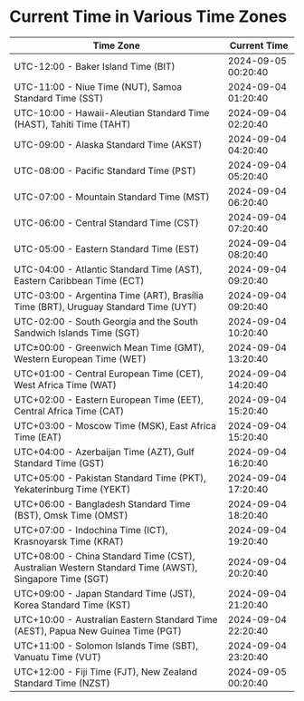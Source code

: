 # Current Time in Various Time Zones

| Time Zone | Current Time |
|-----------|--------------|
| UTC-12:00 - Baker Island Time (BIT) | 2024-09-05 00:20:40 |
| UTC-11:00 - Niue Time (NUT), Samoa Standard Time (SST) | 2024-09-04 01:20:40 |
| UTC-10:00 - Hawaii-Aleutian Standard Time (HAST), Tahiti Time (TAHT) | 2024-09-04 02:20:40 |
| UTC-09:00 - Alaska Standard Time (AKST) | 2024-09-04 04:20:40 |
| UTC-08:00 - Pacific Standard Time (PST) | 2024-09-04 05:20:40 |
| UTC-07:00 - Mountain Standard Time (MST) | 2024-09-04 06:20:40 |
| UTC-06:00 - Central Standard Time (CST) | 2024-09-04 07:20:40 |
| UTC-05:00 - Eastern Standard Time (EST) | 2024-09-04 08:20:40 |
| UTC-04:00 - Atlantic Standard Time (AST), Eastern Caribbean Time (ECT) | 2024-09-04 09:20:40 |
| UTC-03:00 - Argentina Time (ART), Brasília Time (BRT), Uruguay Standard Time (UYT) | 2024-09-04 09:20:40 |
| UTC-02:00 - South Georgia and the South Sandwich Islands Time (SGT) | 2024-09-04 10:20:40 |
| UTC±00:00 - Greenwich Mean Time (GMT), Western European Time (WET) | 2024-09-04 13:20:40 |
| UTC+01:00 - Central European Time (CET), West Africa Time (WAT) | 2024-09-04 14:20:40 |
| UTC+02:00 - Eastern European Time (EET), Central Africa Time (CAT) | 2024-09-04 15:20:40 |
| UTC+03:00 - Moscow Time (MSK), East Africa Time (EAT) | 2024-09-04 15:20:40 |
| UTC+04:00 - Azerbaijan Time (AZT), Gulf Standard Time (GST) | 2024-09-04 16:20:40 |
| UTC+05:00 - Pakistan Standard Time (PKT), Yekaterinburg Time (YEKT) | 2024-09-04 17:20:40 |
| UTC+06:00 - Bangladesh Standard Time (BST), Omsk Time (OMST) | 2024-09-04 18:20:40 |
| UTC+07:00 - Indochina Time (ICT), Krasnoyarsk Time (KRAT) | 2024-09-04 19:20:40 |
| UTC+08:00 - China Standard Time (CST), Australian Western Standard Time (AWST), Singapore Time (SGT) | 2024-09-04 20:20:40 |
| UTC+09:00 - Japan Standard Time (JST), Korea Standard Time (KST) | 2024-09-04 21:20:40 |
| UTC+10:00 - Australian Eastern Standard Time (AEST), Papua New Guinea Time (PGT) | 2024-09-04 22:20:40 |
| UTC+11:00 - Solomon Islands Time (SBT), Vanuatu Time (VUT) | 2024-09-04 23:20:40 |
| UTC+12:00 - Fiji Time (FJT), New Zealand Standard Time (NZST) | 2024-09-05 00:20:40 |
